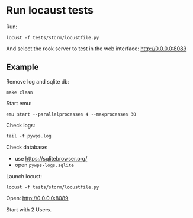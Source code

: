 # Run locaust tests

Run:
```
locust -f tests/storm/locustfile.py
```

And select the rook server to test in the web interface:
http://0.0.0.0:8089

## Example

Remove log and sqlite db:
```
make clean
```

Start emu:
```
emu start --parallelprocesses 4 --maxprocesses 30
```

Check logs:
```
tail -f pywps.log
```

Check database:
- use https://sqlitebrowser.org/
- open `pywps-logs.sqlite`

Launch locust:
```
locust -f tests/storm/locustfile.py
```

Open: http://0.0.0.0:8089

Start with 2 Users.
